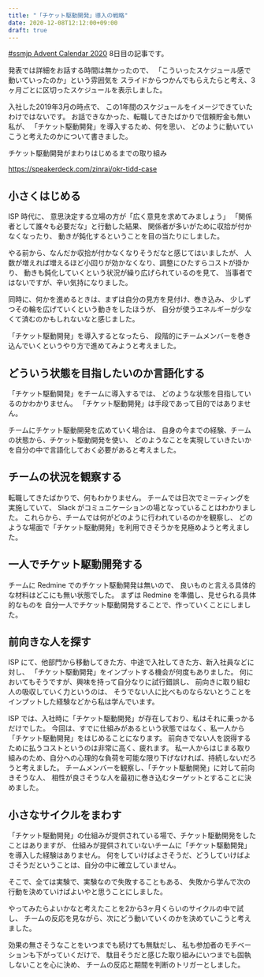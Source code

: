 ```yaml
---
title: "「チケット駆動開発」導入の戦略"
date: 2020-12-08T12:12:00+09:00
draft: true
---
```


[#ssmjp Advent Calendar 2020](https://adventar.org/calendars/5210) 8日目の記事です。

発表では詳細をお話する時間は無かったので、
「こういったスケジュール感で動いていったのか」という雰囲気を
スライドからつかんでもらえたらと考え、3ヶ月ごとに区切ったスケジュールを表示しました。

入社した2019年3月の時点で、
この1年間のスケジュールをイメージできていたわけではないです。
お話できなかった、転職してきたばかりで信頼貯金も無い私が、
「チケット駆動開発」を導入するため、何を思い、
どのように動いていこうと考えたのかについて書きました。

チケット駆動開発がまわりはじめるまでの取り組み

https://speakerdeck.com/zinrai/okr-tidd-case

## 小さくはじめる

ISP 時代に、
意思決定する立場の方が「広く意見を求めてみましょう」
「関係者として誰々も必要だな」と行動した結果、
関係者が多いがために収拾が付かなくなったり、
動きが鈍化するということを目の当たりにしました。

やる前から、なんだか収拾が付かなくなりそうだなと感じてはいましたが、
人数が増えれば増えるほど小回りが効かなくなり、調整にひたすらコストが掛かり、
動きも鈍化していくという状況が繰り広げられているのを見て、
当事者ではないですが、辛い気持になりました。

同時に、何かを進めるときは、まずは自分の見方を見付け、巻き込み、
少しずつその輪を広げていくという動きをしたほうが、
自分が使うエネルギーが少なくて済むのかもしれないなと感じました。

「チケット駆動開発」を導入するとなったら、
段階的にチームメンバーを巻き込んでいくというやり方で進めてみようと考えました。

## どういう状態を目指したいのか言語化する

「チケット駆動開発」をチームに導入するでは、
どのような状態を目指しているのかわかりません。
「チケット駆動開発」は手段であって目的ではありません。

チームにチケット駆動開発を広めていく場合は、
自身の今までの経験、チームの状態から、チケット駆動開発を使い、
どのようなことを実現していきたいかを自分の中で言語化しておく必要があると考えました。

## チームの状況を観察する

転職してきたばかりで、何もわかりません。
チームでは日次でミーティングを実施していて、
Slack がコミュニケーションの場となっていることはわかりました。
これらから、チームでは何がどのように行われているのかを観察し、
どのような場面で「チケット駆動開発」を利用できそうかを見極めようと考えました。

## 一人でチケット駆動開発する

チームに Redmine でのチケット駆動開発は無いので、
良いものと言える具体的な材料はどこにも無い状態でした。
まずは Redmine を準備し、見せられる具体的なものを
自分一人でチケット駆動開発することで、作っていくことにしました。

## 前向きな人を探す

ISP にて、他部門から移動してきた方、中途で入社してきた方、新入社員などに対し、
「チケット駆動開発」をインプットする機会が何度もありました。
何においてもそうですが、興味を持って自分なりに試行錯誤し、
前向きに取り組む人の吸収していく力というのは、
そうでない人に比べものならないとうことをインプットした経験などから私は学んでいます。

ISP では、入社時に「チケット駆動開発」が存在しており、私はそれに乗っかるだけでした。
今回は、すでに仕組みがあるという状態ではなく、私一人から「チケット駆動開発」をはじめることになります。
前向きでない人を説得するために払うコストというのは非常に高く、疲れます。
私一人からはじまる取り組みのため、自分への心理的な負荷を可能な限り下げなければ、持続しないだろうと考えました。
チームメンバーを観察し、「チケット駆動開発」に対して前向きそうな人、
相性が良さそうな人を最初に巻き込むターゲットとすることに決めました。

## 小さなサイクルをまわす

「チケット駆動開発」の仕組みが提供されている場で、チケット駆動開発をしたことはありますが、
仕組みが提供されていないチームに「チケット駆動開発」を導入した経験はありません。
何をしていけばよさそうだ、どうしていけばよさそうだということは、自分の中に確立していません。

そこで、全ては実験で、実験なので失敗することもある、
失敗から学んで次の行動を決めていけばよいやと思うことにしました。

やってみたらよいかなと考えたことを2から3ヶ月くらいのサイクルの中で試し、
チームの反応を見ながら、次にどう動いていくのかを決めていこうと考えました。

効果の無さそうなことをいつまでも続けても無駄だし、
私も参加者のモチベーションも下がっていくだけで、
駄目そうだと感じた取り組みにいつまでも固執しないことを心に決め、
チームの反応と期間を判断のトリガーとしました。
